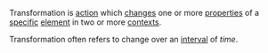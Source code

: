Transformation is [action](https://github.com/gcassel/Modular-Organization-Terminology/blob/master/terms/action.md) which [changes](https://github.com/gcassel/Modular-Organization-Terminology/blob/master/terms/change.md) one or more [properties](https://github.com/gcassel/Modular-Organization-Terminology/blob/master/terms/property.md) of a [specific](https://github.com/gcassel/Modular-Organization-Terminology/blob/master/terms/specific.md) [element](https://github.com/gcassel/Modular-Organization-Terminology/blob/master/terms/element.md) in two or more [contexts](https://github.com/gcassel/Modular-Organization-Terminology/blob/master/terms/context.md).  

Transformation often refers to change over an [interval](https://github.com/gcassel/Modular-Organization-Terminology/blob/master/terms/interval.md) of *time*.
